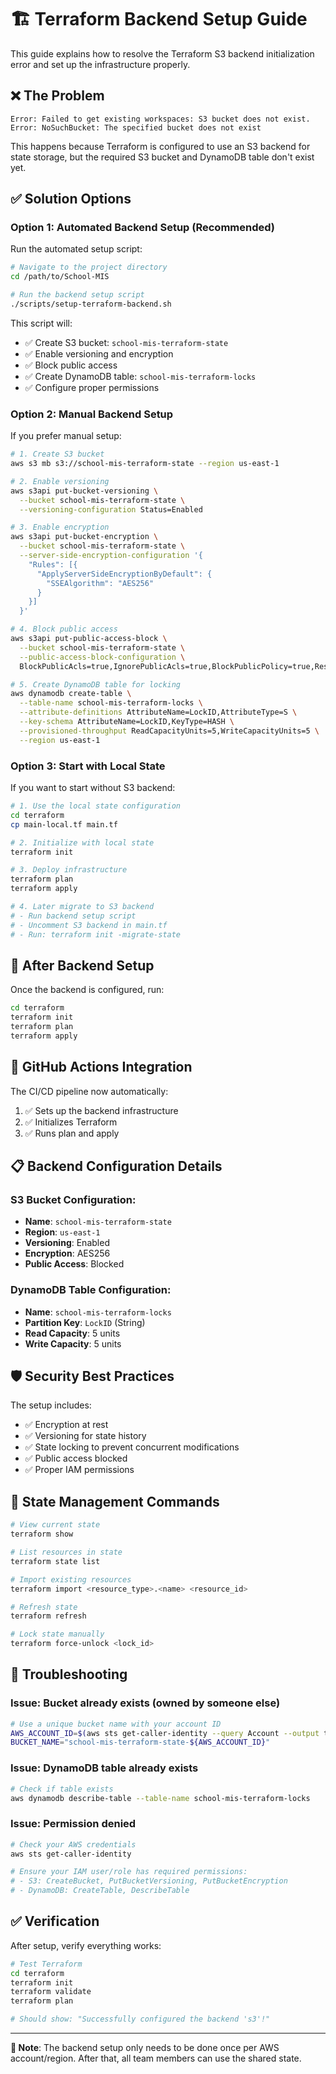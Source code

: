 # 🏗️ Terraform Backend Setup Guide

This guide explains how to resolve the Terraform S3 backend initialization error and set up the infrastructure properly.

## ❌ The Problem

```
Error: Failed to get existing workspaces: S3 bucket does not exist.
Error: NoSuchBucket: The specified bucket does not exist
```

This happens because Terraform is configured to use an S3 backend for state storage, but the required S3 bucket and DynamoDB table don't exist yet.

## ✅ Solution Options

### Option 1: Automated Backend Setup (Recommended)

Run the automated setup script:

```bash
# Navigate to the project directory
cd /path/to/School-MIS

# Run the backend setup script
./scripts/setup-terraform-backend.sh
```

This script will:
- ✅ Create S3 bucket: `school-mis-terraform-state`
- ✅ Enable versioning and encryption
- ✅ Block public access
- ✅ Create DynamoDB table: `school-mis-terraform-locks`
- ✅ Configure proper permissions

### Option 2: Manual Backend Setup

If you prefer manual setup:

```bash
# 1. Create S3 bucket
aws s3 mb s3://school-mis-terraform-state --region us-east-1

# 2. Enable versioning
aws s3api put-bucket-versioning \
  --bucket school-mis-terraform-state \
  --versioning-configuration Status=Enabled

# 3. Enable encryption
aws s3api put-bucket-encryption \
  --bucket school-mis-terraform-state \
  --server-side-encryption-configuration '{
    "Rules": [{
      "ApplyServerSideEncryptionByDefault": {
        "SSEAlgorithm": "AES256"
      }
    }]
  }'

# 4. Block public access
aws s3api put-public-access-block \
  --bucket school-mis-terraform-state \
  --public-access-block-configuration \
  BlockPublicAcls=true,IgnorePublicAcls=true,BlockPublicPolicy=true,RestrictPublicBuckets=true

# 5. Create DynamoDB table for locking
aws dynamodb create-table \
  --table-name school-mis-terraform-locks \
  --attribute-definitions AttributeName=LockID,AttributeType=S \
  --key-schema AttributeName=LockID,KeyType=HASH \
  --provisioned-throughput ReadCapacityUnits=5,WriteCapacityUnits=5 \
  --region us-east-1
```

### Option 3: Start with Local State

If you want to start without S3 backend:

```bash
# 1. Use the local state configuration
cd terraform
cp main-local.tf main.tf

# 2. Initialize with local state
terraform init

# 3. Deploy infrastructure
terraform plan
terraform apply

# 4. Later migrate to S3 backend
# - Run backend setup script
# - Uncomment S3 backend in main.tf
# - Run: terraform init -migrate-state
```

## 🚀 After Backend Setup

Once the backend is configured, run:

```bash
cd terraform
terraform init
terraform plan
terraform apply
```

## 🔧 GitHub Actions Integration

The CI/CD pipeline now automatically:
1. ✅ Sets up the backend infrastructure
2. ✅ Initializes Terraform
3. ✅ Runs plan and apply

## 📋 Backend Configuration Details

### S3 Bucket Configuration:
- **Name**: `school-mis-terraform-state`
- **Region**: `us-east-1`
- **Versioning**: Enabled
- **Encryption**: AES256
- **Public Access**: Blocked

### DynamoDB Table Configuration:
- **Name**: `school-mis-terraform-locks`
- **Partition Key**: `LockID` (String)
- **Read Capacity**: 5 units
- **Write Capacity**: 5 units

## 🛡️ Security Best Practices

The setup includes:
- ✅ Encryption at rest
- ✅ Versioning for state history
- ✅ State locking to prevent concurrent modifications
- ✅ Public access blocked
- ✅ Proper IAM permissions

## 🔄 State Management Commands

```bash
# View current state
terraform show

# List resources in state
terraform state list

# Import existing resources
terraform import <resource_type>.<name> <resource_id>

# Refresh state
terraform refresh

# Lock state manually
terraform force-unlock <lock_id>
```

## 🚨 Troubleshooting

### Issue: Bucket already exists (owned by someone else)
```bash
# Use a unique bucket name with your account ID
AWS_ACCOUNT_ID=$(aws sts get-caller-identity --query Account --output text)
BUCKET_NAME="school-mis-terraform-state-${AWS_ACCOUNT_ID}"
```

### Issue: DynamoDB table already exists
```bash
# Check if table exists
aws dynamodb describe-table --table-name school-mis-terraform-locks
```

### Issue: Permission denied
```bash
# Check your AWS credentials
aws sts get-caller-identity

# Ensure your IAM user/role has required permissions:
# - S3: CreateBucket, PutBucketVersioning, PutBucketEncryption
# - DynamoDB: CreateTable, DescribeTable
```

## ✅ Verification

After setup, verify everything works:

```bash
# Test Terraform
cd terraform
terraform init
terraform validate
terraform plan

# Should show: "Successfully configured the backend 's3'!"
```

---

**📝 Note**: The backend setup only needs to be done once per AWS account/region. After that, all team members can use the shared state.
